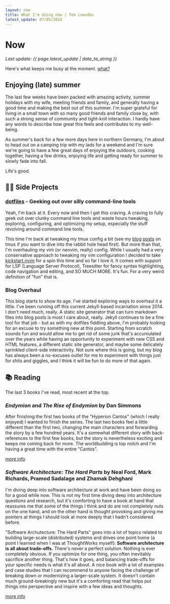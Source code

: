 ```yaml
---
layout: now
title: What I'm doing now | Tom Lowndes
latest_update: 07/05/2024
---
```


# Now
_Last update: {{ page.latest_update | date_to_string }}_

Here's what keeps me busy at the moment. [what?](https://nownownow.com/about)

## Enjoying (late) summer
The last few weeks have been packed with amazing activity, summer holidays with my wife, meeting friends and family, and generally having a good time and making the best out of this summer. I'm super grateful for living in a small town with so many good friends and family close by, with such a strong sense of community and tight-knit interaction. I hardly have any words to describe how great this feels and contributes to my well-being.

As summer's back for a few more days here in northern Germany, I'm about to head out on a camping trip with my lads for a weekend and I'm sure we're going to have a few great days of enjoying the outdoors, cooking together, having a few drinks, enjoying life and getting ready for summer to slowly fade into fall.

Life's good.


## 👨‍💻 Side Projects


### [dotfiles](https://github.com/hamvocke/dotfiles) - Geeking out over silly command-line tools
Yeah, I'm back at it. Every now and then I get this craving. A craving to fully geek out over clunky command line tools and waste hours tweaking, exploring, configuring, and optimizing my setup, especially the stuff revolving around command line tools.

This time I'm back at tweaking my tmux config a bit (see my [blog](https://www.hamvocke.com/blog/a-quick-and-easy-guide-to-tmux/) [posts](https://www.hamvocke.com/blog/a-guide-to-customizing-your-tmux-conf/) on tmux if you want to dive into the rabbit hole head first). But more than that, I'm overhauling my vim (or neovim, really) config. While I usually had a very conservative approach to tweaking my vim configuration I decided to take [kickstart.nvim](https://github.com/nvim-lua/kickstart.nvim) for a spin this time and so far I love it. It comes with support for LSP (Language Server Protocol), Treesitter for fancy syntax highlighting, code navigation and editing, and SO MUCH MORE. It's fun. For a very weird definition of "fun" that is.

### Blog Overhaul
This blog starts to show its age. I've started exploring ways to overhaul it a little. I've been running off this current Jekyll-based incarnation since 2014. I don't need much, really. A static site generator that can turn markdown files into blog posts is most I care about, really. Jekyll continues to be a fine tool for that job - but as with my dotfiles fiddling above, I'm probably looking for an excuse to try something new at this point. Starting from scratch sounds fun and would allow me to get rid of some junk that's accumulated over the years while having an opportunity to experiment with new CSS and HTML features, a different static site generator, and maybe some delicately sprinkled client-side interactivity. Not sure where this is going, but my blog has always been a no-excuses outlet for me to experiment with things just for shits and giggles, and I think it will be fun to do more of that again.

## 📚 Reading
The last 3 books I've read, most recent at the top.

### _Endymion_ and _The Rise of Endymion_ by Dan Simmons

After finishing the first two books of the "Hyperion Cantos" (which I really enjoyed) I wanted to finish the series. The last two books feel a little different than the first two, changing the main characters and forwarding the story by a few hundred years. It's a somewhat different story with back-references to the first few books, but the story is nevertheless exciting and keeps me coming back for more. The worldbuilding is top notch and I'm having a great time with the entire "Cantos".

[more info](https://app.thestorygraph.com/books/3ab993ae-3728-4f7c-a107-78dbc26bf718)

### _Software Architecture: The Hard Parts_ by Neal Ford, Mark Richards, Pramod Sadalage and Zhamak Dehghani

I'm diving deep into software architecture at work and have been doing so for a good while now. This is not my first time diving deep into architecture questions and research, but it's comforting to have a book at hand that reassures me that some of the things I think and do are not completely nuts on the one hand, and on the other hand is thought provoking and giving me pointers at things I should look at more deeply that I hadn't considered before.

"Software Archutecture: The Hard Parts" goes into a lot of topics related to building large-scale (distributed) systems and drives one point home (a point I learned when I was at ThoughtWorks myself): **Software architecture is all about trade-offs.** There's never a perfect solution. Nothing is ever completely obvious. If you optimize for one thing, you often inevitably sacrifice another thing. That's how it goes, and balancing trade-offs for your specific needs is what it's all about. A nice book with a lot of examples and case studies that I can recommend to anyone facing the challenge of breaking down or modernizing a larger-scale system. It doesn't contain much ground-breakingly new but it's a comforting read that helps put things into perspective and inspire with a few ideas and thoughts.

[more info](https://www.oreilly.com/library/view/software-architecture-the/9781492086888/)
